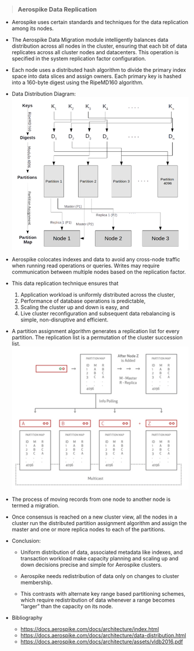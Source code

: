 >### Aerospike Data Replication

* Aerospike uses certain standards and techniques for the data replication among its nodes.

* The Aerospike Data Migration module intelligently balances data distribution across all nodes in the cluster, ensuring that each bit of data replicates across all cluster nodes and datacenters. This operation is specified in the system replication factor configuration.

* Each node uses a distributed hash algorithm to divide the primary index space into data slices and assign owners. Each primary key is  hashed into a 160-byte digest using the RipeMD160 algorithm.

* Data Distribution Diagram:
![aerospike data distribution](https://github.com/alwaysiamkk/Internship/blob/main/Week%206/Data%20Distribution.png)

* Aerospike colocates indexes and data to avoid any cross-node traffic when running read operations or queries. Writes may require communication between multiple nodes based on the replication factor.

* This data replication technique ensures that
    1. Application workload is uniformly distributed across the cluster,
    2. Performance of database operations is predictable,
    3. Scaling the cluster up and down is easy, and
    4. Live cluster reconfiguration and subsequent data rebalancing is simple, non-disruptive and efficient.

* A partition assignment algorithm generates a replication list for every partition. The replication list is a permutation of the cluster succession list.
    ![partition map](https://github.com/alwaysiamkk/Internship/blob/main/Week%206/Partition%20Map%20.png)

* The process of moving records from one node to another node is termed a migration.

* Once consensus is reached on a new cluster view, all the nodes in a cluster run the distributed partition assignment algorithm and assign the master and one or more replica nodes to each of the partitions.

* Conclusion: 
    * Uniform distribution of data, associated metadata like indexes, and transaction workload make capacity planning and scaling up and down decisions precise and simple for Aerospike clusters.

    * Aerospike needs redistribution of data only on changes to cluster membership. 
    
    * This contrasts with alternate key range based partitioning schemes, which require redistribution of data whenever a range becomes "larger” than the capacity on its node.

* Bibliography
    * https://docs.aerospike.com/docs/architecture/index.html
    * https://docs.aerospike.com/docs/architecture/data-distribution.html
    * https://docs.aerospike.com/docs/architecture/assets/vldb2016.pdf